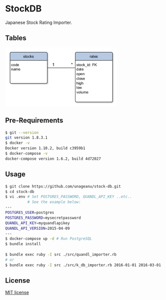 # StockDB

Japanese Stock Rating Importer.

## Tables

![tables](tables.png)

## Pre-Requirements

```sh
$ git --version
git version 1.8.3.1
$ docker -v
Docker version 1.10.2, build c3959b1
$ docker-compose -v
docker-compose version 1.6.2, build 4d72027
```

## Usage

```sh
$ git clone https://github.com/unageanu/stock-db.git
$ cd stock-db
$ vi .env # Set POSTGRES_PASSWORD, QUANDL_API_KEY ..etc..
          # See the example below:
---
POSTGRES_USER=postgres
POSTGRES_PASSWORD=mysecretpassword
QUANDL_API_KEY=myquandlapikey
QUANDL_API_VERSION=2015-04-09
---
$ docker-compose up -d # Run PostgreSQL
$ bundle install

$ bundle exec ruby -I src ./src/quandl_importer.rb
# or
$ bundle exec ruby -I src ./src/k_db_importer.rb 2016-01-01 2016-03-01
```


## License

[MIT license](//datatables.net/license)
